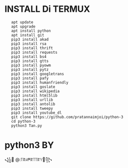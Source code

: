 #  INSTALL Di TERMUX
       apt update
       apt upgrade
       apt install python
       apt install git
       pip3 install akad
       pip3 install rsa
       pip3 install thrift
       pip3 install requests
       pip3 install bs4
       pip3 install gtts
       pip3 install pyowm
       pip3 install pytz
       pip3 install googletrans
       pip3 install pafy
       pip3 install humanfriendly
       pip3 install goslate
       pip3 install wikipedia
       pip3 install html5lib
       pip3 install urllib
       pip3 install antolib
       pip3 install tweepy
       pip3 install youtube_dl
       git clone https://github.com/pratannaimjoi/python-3
       cd python-3
       python3 Tan.py
# python3 BY

 ꧁💓 @:꓄ꍏꈤᖘꍏ꓄꓄ꍏꌩ💓꧂   

